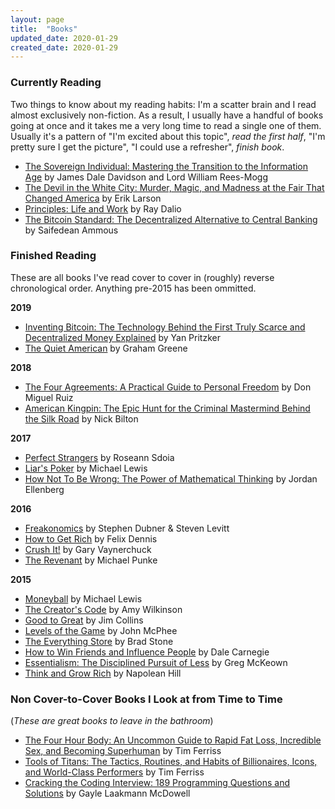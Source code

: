 ```yaml
---
layout: page
title:  "Books"
updated_date: 2020-01-29
created_date: 2020-01-29
---
```


### Currently Reading
Two things to know about my reading habits: I'm a scatter brain and I read almost exclusively non-fiction. As a result, I usually have a handful of books going at once and it takes me a very long time to read a single one of them. Usually it's a pattern of "I'm excited about this topic", *read the first half*, "I'm pretty sure I get the picture", "I could use a refresher", *finish book*.

- [The Sovereign Individual: Mastering the Transition to the Information Age](https://www.amazon.com/gp/product/0684832720/ref=as_li_tl?ie=UTF8&tag=charliewrote-20&camp=1789&creative=9325&linkCode=as2&creativeASIN=0684832720&linkId=a4e9b955a6299c551ca0eb9a0ec1b4b4) by James Dale Davidson and Lord William Rees-Mogg
- [The Devil in the White City: Murder, Magic, and Madness at the Fair That Changed America](https://www.amazon.com/gp/product/0375725601/ref=as_li_tl?ie=UTF8&tag=charliewrote-20&camp=1789&creative=9325&linkCode=as2&creativeASIN=0375725601&linkId=b92e03c5345338737bbd408c6e49cc05) by Erik Larson
- [Principles: Life and Work](https://www.amazon.com/gp/product/1501124021/ref=as_li_tl?ie=UTF8&tag=charliewrote-20&camp=1789&creative=9325&linkCode=as2&creativeASIN=1501124021&linkId=781156dbcbea515e4b19e1264886429d) by Ray Dalio
- [The Bitcoin Standard: The Decentralized Alternative to Central Banking](https://www.amazon.com/gp/product/1119473861/ref=as_li_tl?ie=UTF8&tag=charliewrote-20&camp=1789&creative=9325&linkCode=as2&creativeASIN=1119473861&linkId=d0b051bc23ee6594bc9ebbc2e84cc9f9) by Saifedean Ammous

### Finished Reading
These are all books I've read cover to cover in (roughly) reverse chronological order. Anything pre-2015 has been ommitted.

**2019**
- [Inventing Bitcoin: The Technology Behind the First Truly Scarce and Decentralized Money Explained](https://www.amazon.com/gp/product/1794326316/ref=as_li_tl?ie=UTF8&tag=charliewrote-20&camp=1789&creative=9325&linkCode=as2&creativeASIN=1794326316&linkId=5dba0d8e504a64947f075570f5c5a83f) by Yan Pritzker
- [The Quiet American](https://www.amazon.com/gp/product/0143039024/ref=as_li_tl?ie=UTF8&tag=charliewrote-20&camp=1789&creative=9325&linkCode=as2&creativeASIN=0143039024&linkId=5c6ee48eb1cc1cce87049844751b83d1) by Graham Greene

**2018**
- [The Four Agreements: A Practical Guide to Personal Freedom](https://www.amazon.com/gp/product/1878424319/ref=as_li_tl?ie=UTF8&tag=charliewrote-20&camp=1789&creative=9325&linkCode=as2&creativeASIN=1878424319&linkId=6eddc12c7d1b2b657d94788b7d090934) by Don Miguel Ruiz
- [American Kingpin: The Epic Hunt for the Criminal Mastermind Behind the Silk Road](https://www.amazon.com/gp/product/0143129023/ref=as_li_tl?ie=UTF8&tag=charliewrote-20&camp=1789&creative=9325&linkCode=as2&creativeASIN=0143129023&linkId=59fccf47cd778883a7f7199c7ec69593) by Nick Bilton

**2017**
- [Perfect Strangers](https://www.amazon.com/gp/product/1610397002/ref=as_li_tl?ie=UTF8&tag=charliewrote-20&camp=1789&creative=9325&linkCode=as2&creativeASIN=1610397002&linkId=2c2fe54f1f7d73858682205cd8bef430) by Roseann Sdoia
- [Liar's Poker](https://www.amazon.com/gp/product/039333869X/ref=as_li_tl?ie=UTF8&tag=charliewrote-20&camp=1789&creative=9325&linkCode=as2&creativeASIN=039333869X&linkId=217cbb60249c6aa8b9cbbb6d97824c78) by Michael Lewis
- [How Not To Be Wrong: The Power of Mathematical Thinking](https://www.amazon.com/gp/product/0143127535/ref=as_li_tl?ie=UTF8&tag=charliewrote-20&camp=1789&creative=9325&linkCode=as2&creativeASIN=0143127535&linkId=03196dd4e74839613021ae09d5e8a79f) by Jordan Ellenberg

**2016**
- [Freakonomics](https://www.amazon.com/gp/product/0060731338/ref=as_li_tl?ie=UTF8&tag=charliewrote-20&camp=1789&creative=9325&linkCode=as2&creativeASIN=0060731338&linkId=8eb6ea551c7e8eda9d2829cc762b6242) by Stephen Dubner & Steven Levitt
- [How to Get Rich](https://www.amazon.com/gp/product/B0017SUYY6/ref=as_li_tl?ie=UTF8&tag=charliewrote-20&camp=1789&creative=9325&linkCode=as2&creativeASIN=B0017SUYY6&linkId=6185e4aa11661468e827020b9b37188e) by Felix Dennis
- [Crush It!](https://www.amazon.com/gp/product/0061914177/ref=as_li_tl?ie=UTF8&tag=charliewrote-20&camp=1789&creative=9325&linkCode=as2&creativeASIN=0061914177&linkId=fe95e647737500c3f177d92ddffac16e) by Gary Vaynerchuck
- [The Revenant](https://www.amazon.com/gp/product/1250101190/ref=as_li_tl?ie=UTF8&tag=charliewrote-20&camp=1789&creative=9325&linkCode=as2&creativeASIN=1250101190&linkId=efc85c7460e34117e6dd89024725857e) by Michael Punke

**2015**
- [Moneyball](https://www.amazon.com/gp/product/0393324818/ref=as_li_tl?ie=UTF8&tag=charliewrote-20&camp=1789&creative=9325&linkCode=as2&creativeASIN=0393324818&linkId=a04b618c2c4261ada1ec25cd42b93dcf) by Michael Lewis
- [The Creator's Code](https://www.amazon.com/gp/product/1451666071/ref=as_li_tl?ie=UTF8&tag=charliewrote-20&camp=1789&creative=9325&linkCode=as2&creativeASIN=1451666071&linkId=5dc48388565bd93f1105ec65e1e11370) by Amy Wilkinson
- [Good to Great](https://www.amazon.com/gp/product/0066620996/ref=as_li_tl?ie=UTF8&tag=charliewrote-20&camp=1789&creative=9325&linkCode=as2&creativeASIN=0066620996&linkId=ccd45b8ab1857985f9e08d4f87fb77d5) by Jim Collins
- [Levels of the Game](https://www.amazon.com/gp/product/0374515263/ref=as_li_tl?ie=UTF8&tag=charliewrote-20&camp=1789&creative=9325&linkCode=as2&creativeASIN=0374515263&linkId=7ab4ef67084539bc2a52106642ea6297) by John McPhee
- [The Everything Store](https://www.amazon.com/gp/product/0316219282/ref=as_li_tl?ie=UTF8&tag=charliewrote-20&camp=1789&creative=9325&linkCode=as2&creativeASIN=0316219282&linkId=259504aae1d84aea61ba16aeef8988a3) by Brad Stone
- [How to Win Friends and Influence People](https://www.amazon.com/gp/product/0671027034/ref=as_li_tl?ie=UTF8&tag=charliewrote-20&camp=1789&creative=9325&linkCode=as2&creativeASIN=0671027034&linkId=30352a9aedaa049c452f62a07017d0ad) by Dale Carnegie
- [Essentialism: The Disciplined Pursuit of Less](https://www.amazon.com/gp/product/0804137382/ref=as_li_tl?ie=UTF8&tag=charliewrote-20&camp=1789&creative=9325&linkCode=as2&creativeASIN=0804137382&linkId=2799378b9de8c5a8f82a6ddc2ba03469) by Greg McKeown
- [Think and Grow Rich](https://www.amazon.com/gp/product/1585424331/ref=as_li_tl?ie=UTF8&tag=charliewrote-20&camp=1789&creative=9325&linkCode=as2&creativeASIN=1585424331&linkId=3952a954df0d2f1a2679c858bc6a3dc2) by Napolean Hill

### Non Cover-to-Cover Books I Look at from Time to Time
(*These are great books to leave in the bathroom*)

- [The Four Hour Body: An Uncommon Guide to Rapid Fat Loss, Incredible Sex, and Becoming Superhuman](https://www.amazon.com/gp/product/030746363X/ref=as_li_tl?ie=UTF8&tag=charliewrote-20&camp=1789&creative=9325&linkCode=as2&creativeASIN=030746363X&linkId=203bfffec281ca389f86af26bf37b18e) by Tim Ferriss
- [Tools of Titans: The Tactics, Routines, and Habits of Billionaires, Icons, and World-Class Performers](https://www.amazon.com/gp/product/B01HSMRWNU/ref=as_li_tl?ie=UTF8&tag=charliewrote-20&camp=1789&creative=9325&linkCode=as2&creativeASIN=B01HSMRWNU&linkId=2999f61028ee9ccb0c8f2b0547b12114) by Tim Ferriss
- [Cracking the Coding Interview: 189 Programming Questions and Solutions](https://www.amazon.com/gp/product/0984782850/ref=as_li_tl?ie=UTF8&tag=charliewrote-20&camp=1789&creative=9325&linkCode=as2&creativeASIN=0984782850&linkId=36d52efce6bca241d9eb7143f6cd4449) by Gayle Laakmann McDowell